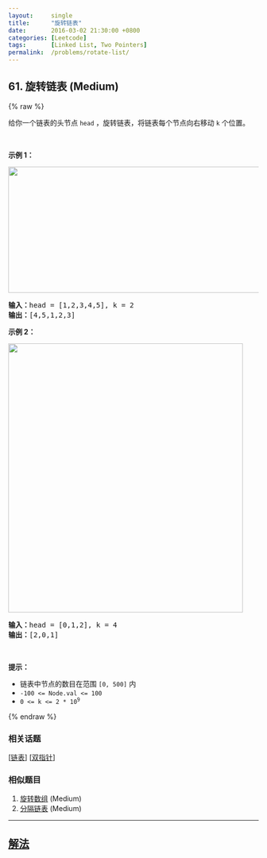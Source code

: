```yaml
---
layout:     single
title:      "旋转链表"
date:       2016-03-02 21:30:00 +0800
categories: [Leetcode]
tags:       [Linked List, Two Pointers]
permalink:  /problems/rotate-list/
---
```


## 61. 旋转链表 (Medium)

{% raw %}

<p>给你一个链表的头节点 <code>head</code> ，旋转链表，将链表每个节点向右移动 <code>k</code><em> </em>个位置。</p>

<p> </p>

<p><strong>示例 1：</strong></p>
<img alt="" src="https://assets.leetcode.com/uploads/2020/11/13/rotate1.jpg" style="width: 600px; height: 254px;" />
<pre>
<strong>输入：</strong>head = [1,2,3,4,5], k = 2
<strong>输出：</strong>[4,5,1,2,3]
</pre>

<p><strong>示例 2：</strong></p>
<img alt="" src="https://assets.leetcode.com/uploads/2020/11/13/roate2.jpg" style="width: 472px; height: 542px;" />
<pre>
<strong>输入：</strong>head = [0,1,2], k = 4
<strong>输出：</strong>[2,0,1]
</pre>

<p> </p>

<p><strong>提示：</strong></p>

<ul>
	<li>链表中节点的数目在范围 <code>[0, 500]</code> 内</li>
	<li><code>-100 <= Node.val <= 100</code></li>
	<li><code>0 <= k <= 2 * 10<sup>9</sup></code></li>
</ul>

{% endraw %}

### 相关话题
  [[链表](https://github.com/awesee/leetcode/tree/main/tag/linked-list/README.md)]
  [[双指针](https://github.com/awesee/leetcode/tree/main/tag/two-pointers/README.md)]

### 相似题目
  1. [旋转数组](/problems/rotate-array) (Medium)
  1. [分隔链表](/problems/split-linked-list-in-parts) (Medium)

---

## [解法](https://github.com/awesee/leetcode/tree/main/problems/rotate-list)
